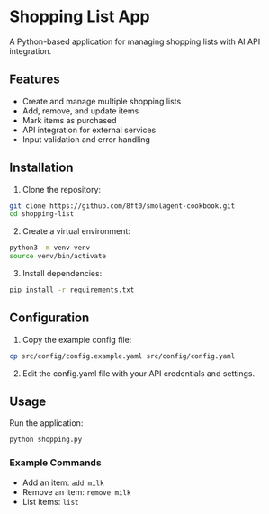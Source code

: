 # Shopping List App

A Python-based application for managing shopping lists with AI API integration.

## Features
- Create and manage multiple shopping lists
- Add, remove, and update items
- Mark items as purchased
- API integration for external services
- Input validation and error handling

## Installation

1. Clone the repository:
```bash
git clone https://github.com/8ft0/smolagent-cookbook.git
cd shopping-list
```

2. Create a virtual environment:
```bash
python3 -m venv venv
source venv/bin/activate
```

3. Install dependencies:
```bash
pip install -r requirements.txt
```

## Configuration

1. Copy the example config file:
```bash
cp src/config/config.example.yaml src/config/config.yaml
```

2. Edit the config.yaml file with your API credentials and settings.

## Usage

Run the application:
```bash
python shopping.py
```

### Example Commands
- Add an item: `add milk`
- Remove an item: `remove milk`
- List items: `list`

